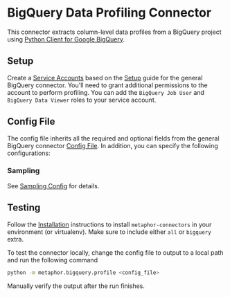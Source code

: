 # BigQuery Data Profiling Connector

This connector extracts column-level data profiles from a BigQuery project using [Python Client for Google BigQuery](https://googleapis.dev/python/bigquery/latest/index.html).

## Setup

Create a [Service Accounts](https://console.cloud.google.com/iam-admin/serviceaccounts) based on the [Setup](../README.md#Setup) guide for the general BigQuery connector. You'll need to grant additional permissions to the account to perform profiling. You can add the `BigQuery Job User` and `BigQuery Data Viewer` roles to your service account.

## Config File

The config file inherits all the required and optional fields from the general BigQuery connector [Config File](../README.md#config-file). In addition, you can specify the following configurations:

### Sampling

See [Sampling Config](../../common/docs/sampling.md) for details.

## Testing

Follow the [Installation](../../README.md) instructions to install `metaphor-connectors` in your environment (or virtualenv). Make sure to include either `all` or `bigquery` extra.

To test the connector locally, change the config file to output to a local path and run the following command

```bash
python -m metaphor.bigquery.profile <config_file>
```

Manually verify the output after the run finishes.
